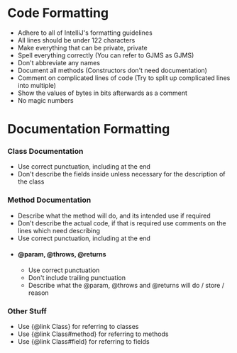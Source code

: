 # Code Formatting
 - Adhere to all of IntelliJ's formatting guidelines
 - All lines should be under 122 characters
 - Make everything that can be private, private
 - Spell everything correctly (You can refer to GJMS as GJMS)
 - Don't abbreviate any names
 - Document all methods (Constructors don't need documentation)
 - Comment on complicated lines of code (Try to split up complicated lines into multiple)
 - Show the values of bytes in bits afterwards as a comment
 - No magic numbers

# Documentation Formatting
### Class Documentation
 - Use correct punctuation, including at the end
 - Don't describe the fields inside unless necessary for the description of the class
 
### Method Documentation
 - Describe what the method will do, and its intended use if required
 - Don't describe the actual code, if that is required use comments on the lines which need describing
 - Use correct punctuation, including at the end
 - #### @param, @throws, @returns
   - Use correct punctuation
   - Don't include trailing punctuation
   - Describe what the @param, @throws and @returns will do / store / reason
 
### Other Stuff
 - Use {@link Class} for referring to classes
 - Use {@link Class#method} for referring to methods
 - Use {@link Class#field} for referring to fields